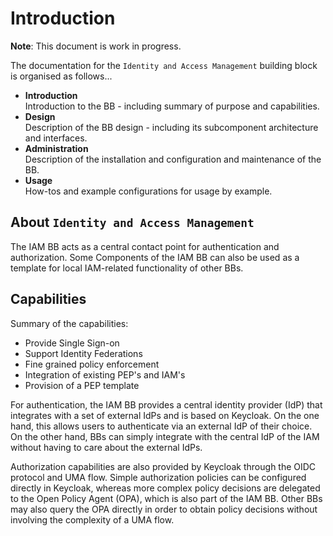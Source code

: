 # Introduction

**Note**: This document is work in progress.

The documentation for the `Identity and Access Management` building block is organised as follows...

* **Introduction**<br>
  Introduction to the BB - including summary of purpose and capabilities.
* **Design**<br>
  Description of the BB design - including its subcomponent architecture and interfaces.
* **Administration**<br>
  Description of the installation and configuration and maintenance of the BB.
* **Usage**<br>
  How-tos and example configurations for usage by example.

## About `Identity and Access Management`

The IAM BB acts as a central contact point for authentication and authorization.
Some Components of the IAM BB can also be used as a template for local IAM-related
functionality of other BBs. 

## Capabilities

Summary of the capabilities:

- Provide Single Sign-on
- Support Identity Federations
- Fine grained policy enforcement
- Integration of existing PEP's and IAM's 
- Provision of a PEP template

For authentication, the IAM BB provides a central identity provider (IdP) that integrates
with a set of external IdPs and is based on Keycloak.
On the one hand, this allows users to authenticate via an external IdP of their
choice. On the other hand, BBs can simply integrate with the central IdP of the IAM
without having to care about the external IdPs.

Authorization capabilities are also provided by Keycloak through the OIDC protocol
and UMA flow. Simple authorization policies can be configured directly in Keycloak,
whereas more complex policy decisions are delegated to the Open Policy Agent (OPA),
which is also part of the IAM BB. Other BBs may also query the OPA directly in order
to obtain policy decisions without involving the complexity of a UMA flow.
